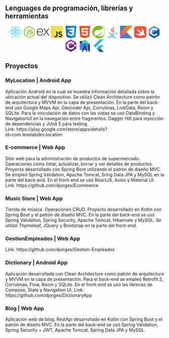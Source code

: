 <h2>Lenguages de programación, librerías y herramientas</h2>

<div align="center">
  <img src="https://github.com/devicons/devicon/blob/master/icons/react/react-original.svg" title="React" alt="React" width="40" height="40"/>

<img src="https://github.com/devicons/devicon/blob/master/icons/nodejs/nodejs-plain.svg" title="Node.js" alt="Node.js" width="40" height="40"/>

  <img src="https://github.com/devicons/devicon/blob/master/icons/express/express-original.svg" title="Express" alt="Express" width="40" height="40"/>
  
  <img src="https://github.com/devicons/devicon/blob/master/icons/javascript/javascript-original.svg" title="JavaScript" alt="JavaScript" width="40" height="40"/>

<img src="https://github.com/devicons/devicon/blob/master/icons/css3/css3-original.svg" title="CSS3" alt="CSS3" width="40" height="40"/>

<img src="https://github.com/devicons/devicon/blob/master/icons/html5/html5-original.svg" title="HTML5" alt="HTML5" width="40" height="40"/>
  
<img src="https://github.com/devicons/devicon/blob/master/icons/spring/spring-original.svg" title="Spring" alt="Spring" width="40" height="40"/>

<img src="https://github.com/devicons/devicon/blob/master/icons/java/java-original.svg" title="Java" alt="Java" width="40" height="40"/>

<img src="https://github.com/devicons/devicon/blob/master/icons/kotlin/kotlin-original.svg" title="Kotlin" alt="Kotlin" width="40" height="40"/>

<img src="https://github.com/devicons/devicon/blob/master/icons/swift/swift-original.svg" title="Swift" alt="Swift" width="40" height="40"/>
  <img src="https://github.com/devicons/devicon/blob/master/icons/c/c-original.svg" title="C" alt="C" width="40" height="40"/>

  <img src="https://github.com/devicons/devicon/blob/master/icons/csharp/csharp-original.svg" title="CSharp" alt="CSharp" width="40" height="40"/>

  <img src="https://github.com/devicons/devicon/blob/master/icons/androidstudio/androidstudio-original.svg" title="AndroidStudio" alt="AndroidStudio" width="40" height="40"/>  
  <img src="https://github.com/devicons/devicon/blob/master/icons/flutter/flutter-original.svg" title="Flutter" alt="Flutter" width="40" height="40"/>
</div>

<h2>Proyectos</h2>
<h3>MyLocation | Android App</h3>
Aplicación Android en la cual se muestra información detallada sobre la ubicación actual del dispositivo. Se utilizó Clean Architecture como patrón de arquitectura y MVVM en la capa de presentación.   En la parte del back-end usó Google Maps Api, Geocoder Api, Corrutinas, LiveData, Room y SQLite. Para la vinculación de datos con las vistas se usó DataBinding y NavigationUI en la navegación entre fragmentos. Dagger Hilt para inyección de dependencias y JUnit 5 para testing.
<br>Link: https://play.google.com/store/apps/details?id=com.levelabdev.location

<h3>E-commerce | Web App</h3>
Sitio web para la administración de productos de supermercado. Operaciones como listar, actualizar, borrar y ver detalles de productos. Proyecto desarrollado con Spring Boot utilizando el patrón de diseño MVC. Se empleó Spring Validation, Apache Tomcat, Sring Data JPA y MySQL en la parte del back-end. En el front-end se usó ReactJS, Axios y Material UI.
<br>Link: https://github.com/djorges/Ecommerce

<h3>Music Store | Web App</h3>
Tienda de música. Operaciones CRUD. Proyecto desarrollado en Kotlin con Spring Boot y el patrón de diseño MVC. En la parte del back-end se usó Spring Validation, Spring Security, Apache Tomcat, Hibernate y MySQL. Se utilizó Thymeleaf, JQuery y Bootstrap en la parte del front-end.

<h3>GestionEmpleados | Web App</h3>
Link: https://github.com/djorges/Gestion-Empleados

<h3>Dictionary | Android App</h3>
Aplicación desarrollada con Clean Architecture como patrón de arquitectura y MVVM en la capa de presentación. Para el back-end se empleó Retrofit 2, Corrutinas, Flow, Room y SQLite.
En el front-end se usó las librerias de Compose, State y Navigation UI.
Link: https://github.com/djorges/DictionaryApp

<h3>Blog | Web App</h3>
Aplicación web de blog. RestApi desarrollado en Kotlin con Spring Boot y el patrón de diseño MVC. En la parte del back-end se usó Spring Validation, Spring Security + JWT, Apache Tomcat, Spring Data JPA y MySQL.
